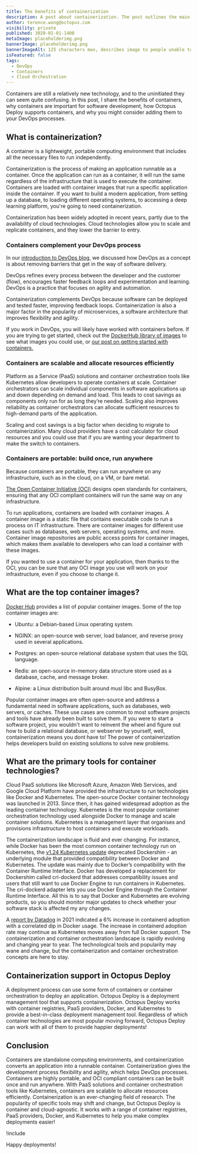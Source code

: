 ```yaml
---
title: The benefits of containerization
description: A post about containerization. The post outlines the main benefits of containerization, lists the top container images, discusses the main containerization technologies and explains how Octopus Deploy works with containerization to make complex deployments easier.
author: terence.wong@octopus.com
visibility: private
published: 3020-01-01-1400
metaImage: placeholderimg.png
bannerImage: placeholderimg.png
bannerImageAlt: 125 characters max, describes image to people unable to see it.
isFeatured: false
tags:
  - DevOps
  - Containers
  - Cloud Orchestration
---
```


<!-- see https://github.com/OctopusDeploy/blog/blob/master/tags.txt for a comprehensive list of tags -->

Containers are still a relatively new technology, and to the uninitiated they can seem quite confusing. In this post, I share the benefits of containers, why containers are important for software development, how Octopus Deploy supports containers, and why you might consider adding them to your DevOps processes. 

## What is containerization?

A container is a lightweight, portable computing environment that includes all the necessary files to run independently. 

Containerization is the process of making an application runnable as a container. Once the application can run as a container, it will run the same regardless of the infrastructure that is used to execute the container. Containers are loaded with container images that run a specific application inside the container. If you want to build a modern application, from setting up a database, to loading different operating systems, to accessing a deep learning platform, you're going to need containerization.

Containerization has been widely adopted in recent years, partly due to the availability of cloud technologies. Cloud technologies allow you to scale and replicate containers, and they lower the barrier to entry. 

### Containers complement your DevOps process

In our [introduction to DevOps blog](https://octopus.com/blog/introduction-to-devops), we discussed how DevOps as a concept is about removing barriers that get in the way of software delivery. 

DevOps refines every process between the developer and the customer (flow), encourages faster feedback loops and experimentation and learning. DevOps is a practice that focuses on agility and automation.

Containerization complements DevOps because software can be deployed and tested faster, improving feedback loops. Containerization is also a major factor in the popularity of microservices, a software architecture that improves flexibility and agility.

If you work in DevOps, you will likely have worked with containers before. If you are trying to get started, check out the [DockerHub library of images](https://hub.docker.com/search?q=) to see what images you could use, or [our post on getting started with containers.]()

### Containers are scalable and allocate resources efficiently

Platform as a Service (PaaS) solutions and container orchestration tools like Kubernetes allow developers to operate containers at scale. Container orchestrators can scale individual components in software applications up and down depending on demand and load. This leads to cost savings as components only run for as long they’re needed. Scaling also improves reliability as container orchestrators can allocate sufficient resources to high-demand parts of the application.

Scaling and cost savings is a big factor when deciding to migrate to containerization. Many cloud providers have a cost calculator for cloud resources and you could use that if you are wanting your department to make the switch to containers.

### Containers are portable: build once, run anywhere

Because containers are portable, they can run anywhere on any infrastructure, such as in the cloud, on a VM, or bare metal. 

[The Open Container Initiative (OCI)](https://opencontainers.org/) designs open standards for containers, ensuring that any OCI compliant containers will run the same way on any infrastructure. 

To run applications, containers are loaded with container images. A container image is a static file that contains executable code to run a process on IT infrastructure. There are container images for different use cases such as databases, web servers, operating systems, and more. Container image repositories are public access points for container images, which makes them available to developers who can load a container with these images. 

If you wanted to use a container for your application, then thanks to the OCI, you can be sure that any OCI image you use will work on your infrastructure, even if you choose to change it.

## What are the top container images?

[Docker Hub](https://hub.docker.com/search?q=&type=image) provides a list of popular container images. Some of the top container images are:

- Ubuntu: a Debian-based Linux operating system.

- NGINX: an open-source web server, load balancer, and reverse proxy used in several applications.

- Postgres: an open-source relational database system that uses the SQL language.

- Redis: an open-source in-memory data structure store used as a database, cache, and message broker.

- Alpine: a Linux distribution built around musl libc and BusyBox.

Popular container images are often open-source and address a fundamental need in software applications, such as databases, web servers, or caches. These use cases are common to most software projects and tools have already been built to solve them. If you were to start a software project, you wouldn't want to reinvent the wheel and figure out how to build a  relational database, or webserver by yourself, well, containerization means you dont have to! The power of containerization helps developers build on existing solutions to solve new problems.

## What are the primary tools for container technologies?

Cloud PaaS solutions like Microsoft Azure, Amazon Web Services, and Google Cloud Platform have provided the infrastructure to run technologies like Docker and Kubernetes. The open-source Docker container technology was launched in 2013. Since then, it has gained widespread adoption as the leading container technology. Kubernetes is the most popular container orchestration technology used alongside Docker to manage and scale container solutions. Kubernetes is a management layer that  organises and provisions infrastructure to host containers and execute workloads. 

The containerization landscape is fluid and ever changing. For instance, while Docker has been the most common container technology run on Kubernetes, the [v1.24 Kubernetes update](https://kubernetes.io/blog/2022/03/31/ready-for-dockershim-removal/) deprecated Dockershim - an underlying module that provided compatibility between Docker and Kubernetes. The update was mainly due to Docker’s compatibility with the Container Runtime Interface. Docker has developed a replacement for Dockershim called cri-dockerd that addresses compatibility issues and users that still want to use Docker Engine to run containers in Kubernetes. The cri-dockerd adapter lets you use Docker Engine through the Container Runtime Interface. All this is to say that Docker and Kubernetes are evolving products, so you should monitor major updates to check whether your software stack is affected my any changes.

A [report by Datadog](https://www.datadoghq.com/container-report/) in 2021 indicated a 6% increase in containerd adoption with a correlated dip in Docker usage. The increase in containerd adoption rate may continue as Kubernetes moves away from full Docker support. The containerization and container orchestration landscape is rapidly evolving and changing year to year. The technological tools and popularity may wane and change, but the containerization and container orchestration concepts are here to stay.

## Containerization support in Octopus Deploy

A deployment process can use some form of containers or container orchestration to deploy an application. Octopus Deploy is a deployment management tool that supports containerization. Octopus Deploy works with container registries, PaaS providers, Docker, and Kubernetes to provide a best-in-class deployment management tool. Regardless of which container technologies are most popular moving forward, Octopus Deploy can work with all of them to provide happier deployments!

## Conclusion

Containers are standalone computing environments, and containerization converts an application into a runnable container. Containerization gives the development process flexibility and agility, which helps DevOps processes. Containers are highly portable, and OCI compliant containers can be built once and run anywhere. With PaaS solutions and container orchestration tools like Kubernetes, containers are scalable to allocate resources efficiently. Containerization is an ever-changing field of research. The popularity of specific tools may shift and change, but Octopus Deploy is container and cloud-agnostic. It works with a range of container registries, PaaS providers, Docker, and Kubernetes to help you make complex deployments easier!


!include <q2-2022-newsletter-cta>

Happy deployments!
